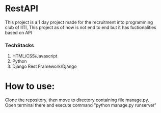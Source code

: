 # RestAPI
This project is a 1 day project made for the recruitment into programming club of IITI, This project as of now is not end to end but it has fuctionalities based on API

### TechStacks
1. HTML/CSS/Javascript
2. Python
3. Django Rest Framework/Django

# How to use:
Clone the repository, then move to directory containing file manage.py. Open terminal there and execute command "python manage.py runserver"

